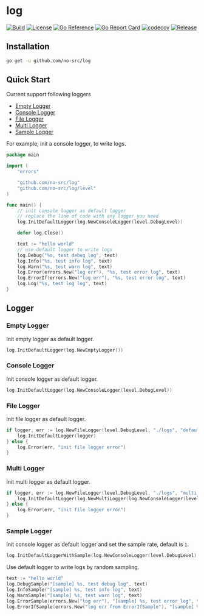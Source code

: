 # log

[![Build](https://img.shields.io/github/workflow/status/no-src/log/Go)](https://github.com/no-src/log/actions)
[![License](https://img.shields.io/github/license/no-src/log)](https://github.com/no-src/log/blob/main/LICENSE)
[![Go Reference](https://pkg.go.dev/badge/github.com/no-src/log.svg)](https://pkg.go.dev/github.com/no-src/log)
[![Go Report Card](https://goreportcard.com/badge/github.com/no-src/log)](https://goreportcard.com/report/github.com/no-src/log)
[![codecov](https://codecov.io/gh/no-src/log/branch/main/graph/badge.svg?token=8Q20UR86EW)](https://codecov.io/gh/no-src/log)
[![Release](https://img.shields.io/github/v/release/no-src/log)](https://github.com/no-src/log/releases)

## Installation

```bash
go get -u github.com/no-src/log
```

## Quick Start

Current support following loggers

- [Empty Logger](#empty-logger)
- [Console Logger](#console-logger)
- [File Logger](#file-logger)
- [Multi Logger](#multi-logger)
- [Sample Logger](#sample-logger)

For example, init a console logger, to write logs.

```go
package main

import (
	"errors"

	"github.com/no-src/log"
	"github.com/no-src/log/level"
)

func main() {
	// init console logger as default logger
	// replace the line of code with any logger you need
	log.InitDefaultLogger(log.NewConsoleLogger(level.DebugLevel))

	defer log.Close()

	text := "hello world"
	// use default logger to write logs
	log.Debug("%s, test debug log", text)
	log.Info("%s, test info log", text)
	log.Warn("%s, test warn log", text)
	log.Error(errors.New("log err"), "%s, test error log", text)
	log.ErrorIf(errors.New("log err"), "%s, test error log", text)
	log.Log("%s, test log log", text)
}
```

## Logger

### Empty Logger

Init empty logger as default logger.

```go
log.InitDefaultLogger(log.NewEmptyLogger())
```

### Console Logger

Init console logger as default logger.

```go
log.InitDefaultLogger(log.NewConsoleLogger(level.DebugLevel))
```

### File Logger

Init file logger as default logger.

```go
if logger, err := log.NewFileLogger(level.DebugLevel, "./logs", "default_"); err == nil {
    log.InitDefaultLogger(logger)
} else {
    log.Error(err, "init file logger error")
}
```

### Multi Logger

Init multi logger as default logger.

```go
if logger, err := log.NewFileLogger(level.DebugLevel, "./logs", "multi_"); err == nil {
    log.InitDefaultLogger(log.NewMultiLogger(log.NewConsoleLogger(level.DebugLevel), logger))
} else {
    log.Error(err, "init file logger error")
}
```

### Sample Logger

Init console logger as default logger and set the sample rate, default is `1`.

```go
log.InitDefaultLoggerWithSample(log.NewConsoleLogger(level.DebugLevel), 0.6)
```

Use default logger to write logs by random sampling.

```go
text := "hello world"
log.DebugSample("[sample] %s, test debug log", text)
log.InfoSample("[sample] %s, test info log", text)
log.WarnSample("[sample] %s, test warn log", text)
log.ErrorSample(errors.New("log err"), "[sample] %s, test error log", text)
log.ErrorIfSample(errors.New("log err from ErrorIfSample"), "[sample] %s, test error log", text)
```